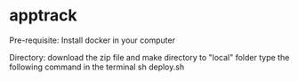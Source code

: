 # apptrack

Pre-requisite: 
Install docker in your computer

Directory:
download the zip file and make directory to "local" folder
type the following command in the terminal
sh deploy.sh
